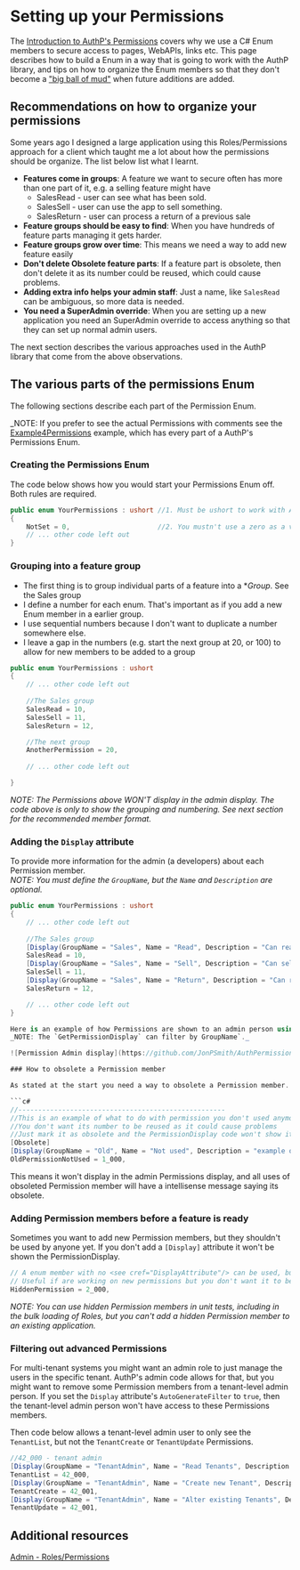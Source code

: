 # Setting up your Permissions

The [Introduction to AuthP's Permissions](https://github.com/JonPSmith/AuthPermissions.AspNetCore/blob/main/docs/concepts/permissions.md) covers why we use a C# Enum members to secure access to pages, WebAPIs, links etc. This page describes how to build a Enum in a way that is going to work with the AuthP library, and tips on how to organize the Enum members so that they don't become a ["big ball of mud"](http://www.laputan.org/mud/) when future additions are added.

## Recommendations on how to organize your permissions

Some years ago I designed a large application using this Roles/Permissions approach for a client which taught me a lot about how the permissions should be organize. The list below list what I learnt.

- **Features come in groups**: A feature we want to secure often has more than one part of it, e.g. a selling feature might have
  - SalesRead - user can see what has been sold.
  - SalesSell - user can use the app to sell something.
  - SalesReturn - user can process a return of a previous sale
- **Feature groups should be easy to find**: When you have hundreds of feature parts managing it gets harder.
- **Feature groups grow over time**: This means we need a way to add new feature easily
- **Don't delete Obsolete feature parts**: If a feature part is obsolete, then don't delete it as its number could be reused, which could cause problems.
- **Adding extra info helps your admin staff**: Just a name, like `SalesRead` can be ambiguous, so more data is needed.
- **You need a SuperAdmin override**: When you are setting up a new application you need an SuperAdmin override to access anything so that they can set up normal admin users.

The next section describes the various approaches used in the AuthP library that come from the above observations. 

## The various parts of the permissions Enum

The following sections describe each part of the Permission Enum.

_NOTE: If you prefer to see the actual Permissions with comments see the [Example4Permissions](https://github.com/JonPSmith/AuthPermissions.AspNetCore/blob/main/Example4.MvcWebApp.IndividualAccounts/PermissionsCode/Example4Permissions.cs) example, which has every part of a AuthP's Permissions Enum.

### Creating the Permissions Enum

The code below shows how you would start your Permissions Enum off. Both rules are required.

```c#
public enum YourPermissions : ushort //1. Must be ushort to work with AuthP
{
    NotSet = 0,                      //2. You mustn't use a zero as a valid member for 
    // ... other code left out
}
```

### Grouping into a feature group

- The first thing is to group individual parts of a feature into a **Group*. See the Sales group
- I define a number for each enum. That's important as if you add a new Enum member in a earlier group.
- I use sequential numbers because I don't want to duplicate a number somewhere else.
- I leave a gap in the numbers (e.g. start the next group at 20, or 100) to allow for new members to be added to a group

```c#
public enum YourPermissions : ushort 
{
    // ... other code left out 
    
    //The Sales group
    SalesRead = 10,
    SalesSell = 11,
    SalesReturn = 12,

    //The next group
    AnotherPermission = 20,
    
    // ... other code left out

}
```

_NOTE: The Permissions above WON'T display in the admin display. The code above is only to show the grouping and numbering. See next section for the recommended member format._

### Adding the `Display` attribute

To provide more information for the admin (a developers) about each Permission member.  
_NOTE: You must define the `GroupName`, but the `Name` and `Description` are optional._

```c#
public enum YourPermissions : ushort 
{
    // ... other code left out 
    
    //The Sales group
    [Display(GroupName = "Sales", Name = "Read", Description = "Can read any sales")]
    SalesRead = 10,
    [Display(GroupName = "Sales", Name = "Sell", Description = "Can sell items from stock")]
    SalesSell = 11,
    [Display(GroupName = "Sales", Name = "Return", Description = "Can return an item to stock")]
    SalesReturn = 12,

    // ... other code left out
}

Here is an example of how Permissions are shown to an admin person using `AuthRolesAdminService.GetPermissionDisplay` method.  
_NOTE: The `GetPermissionDisplay` can filter by GroupName`._

![Permission Admin display](https://github.com/JonPSmith/AuthPermissions.AspNetCore/blob/main/docs/images/ListPermissions.png)

### How to obsolete a Permission member

As stated at the start you need a way to obsolete a Permission member. Of course, is to add the `[Obsolete]` attribute - see code below.

```c#
//----------------------------------------------------
//This is an example of what to do with permission you don't used anymore.
//You don't want its number to be reused as it could cause problems 
//Just mark it as obsolete and the PermissionDisplay code won't show it
[Obsolete]
[Display(GroupName = "Old", Name = "Not used", Description = "example of old permission")]
OldPermissionNotUsed = 1_000,
```

This means it won't display in the admin Permissions display, and all uses of obsoleted Permission member will have a intellisense message saying its obsolete.

### Adding Permission members before a feature is ready

Sometimes you want to add new Permission members, but they shouldn't be used by anyone yet. If you don't add a `[Display]` attribute it won't be shown the PermissionDisplay.

```c#
// A enum member with no <see cref="DisplayAttribute"/> can be used, but won't shown in the PermissionDisplay
// Useful if are working on new permissions but you don't want it to be used by anyone yet 
HiddenPermission = 2_000,
```

_NOTE: You can use hidden Permission members in unit tests, including in the bulk loading of Roles, but you can't add a hidden Permission member to an existing application._

### Filtering out advanced Permissions

For multi-tenant systems you might want an admin role to just manage the users in the specific tenant. AuthP's admin code allows for that, but you might want to remove some Permission members from a tenant-level admin person. If you set the `Display` attribute's `AutoGenerateFilter` to `true`, then the tenant-level admin person won't have access to these Permissions members. 

Then code below allows a tenant-level admin user to only see the `TenantList`, but not the `TenantCreate` or `TenantUpdate` Permissions.

```c#
//42_000 - tenant admin
[Display(GroupName = "TenantAdmin", Name = "Read Tenants", Description = "Can list Tenants")]
TenantList = 42_000,
[Display(GroupName = "TenantAdmin", Name = "Create new Tenant", Description = "Can create new Tenants", AutoGenerateFilter = true)]
TenantCreate = 42_001,
[Display(GroupName = "TenantAdmin", Name = "Alter existing Tenants", Description = "Can update or move a Tenant", AutoGenerateFilter = true)]
TenantUpdate = 42_001,
```

## Additional resources

[Admin - Roles/Permissions](!!!!)